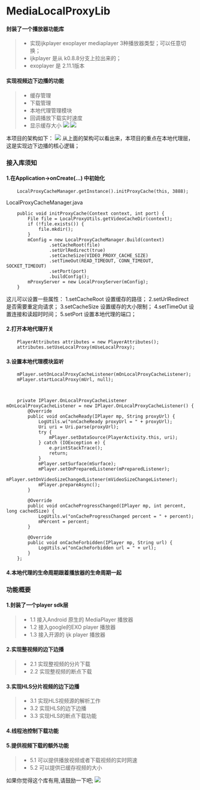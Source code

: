 # MediaLocalProxyLib
#### 封装了一个播放器功能库
> * 实现ijkplayer  exoplayer mediaplayer 3种播放器类型；可以任意切换；
> * ijkplayer 是从 k0.8.8分支上拉出来的；
> * exoplayer 是 2.11.1版本
#### 实现视频边下边播的功能
> * 缓存管理
> * 下载管理
> * 本地代理管理模块
> * 回调播放下载实时速度
> * 显示缓存大小
![](./files/Screenshot.jpg)
![](./files/Screenshot1.jpg)

本项目的架构如下：
![](./files/LocalProxy.png)
从上面的架构可以看出来，本项目的重点在本地代理层，这是实现边下边播的核心逻辑；


### 接入库须知
#### 1.在Application->onCreate(...) 中初始化
```
    LocalProxyCacheManager.getInstance().initProxyCache(this, 3888);
```

LocalProxyCacheManager.java
```
    public void initProxyCache(Context context, int port) {
        File file = LocalProxyUtils.getVideoCacheDir(context);
        if (!file.exists()) {
            file.mkdir();
        }
        mConfig = new LocalProxyCacheManager.Build(context)
                .setCacheRoot(file)
                .setUrlRedirect(true)
                .setCacheSize(VIDEO_PROXY_CACHE_SIZE)
                .setTimeOut(READ_TIMEOUT, CONN_TIMEOUT, SOCKET_TIMEOUT)
                .setPort(port)
                .buildConfig();
        mProxyServer = new LocalProxyServer(mConfig);
    }
```
这儿可以设置一些属性：
1.setCacheRoot     设置缓存的路径；
2.setUrlRedirect   是否需要重定向请求；
3.setCacheSize     设置缓存的大小限制；
4.setTimeOut       设置连接和读超时时间；
5.setPort          设置本地代理的端口；
#### 2.打开本地代理开关
```
    PlayerAttributes attributes = new PlayerAttributes();
    attributes.setUseLocalProxy(mUseLocalProxy);
```
#### 3.设置本地代理模块监听
```
    mPlayer.setOnLocalProxyCacheListener(mOnLocalProxyCacheListener);
    mPlayer.startLocalProxy(mUrl, null);



    private IPlayer.OnLocalProxyCacheListener mOnLocalProxyCacheListener = new IPlayer.OnLocalProxyCacheListener() {
        @Override
        public void onCacheReady(IPlayer mp, String proxyUrl) {
            LogUtils.w("onCacheReady proxyUrl = " + proxyUrl);
            Uri uri = Uri.parse(proxyUrl);
            try {
                mPlayer.setDataSource(PlayerActivity.this, uri);
            } catch (IOException e) {
                e.printStackTrace();
                return;
            }
            mPlayer.setSurface(mSurface);
            mPlayer.setOnPreparedListener(mPreparedListener);
            mPlayer.setOnVideoSizeChangedListener(mVideoSizeChangeListener);
            mPlayer.prepareAsync();
        }

        @Override
        public void onCacheProgressChanged(IPlayer mp, int percent, long cachedSize) {
            LogUtils.w("onCacheProgressChanged percent = " + percent);
            mPercent = percent;
        }

        @Override
        public void onCacheForbidden(IPlayer mp, String url) {
            LogUtils.w("onCacheForbidden url = " + url);
        }
    };
```
#### 4.本地代理的生命周期跟着播放器的生命周期一起


### 功能概要
#### 1.封装了一个player sdk层
> * 1.1 接入Android 原生的 MediaPlayer 播放器
> * 1.2 接入google的EXO player 播放器
> * 1.3 接入开源的 ijk player 播放器
#### 2.实现整视频的边下边播
> * 2.1 实现整视频的分片下载
> * 2.2 实现整视频的断点下载
#### 3.实现HLS分片视频的边下边播
> * 3.1 实现HLS视频源的解析工作
> * 3.2 实现HLS的边下边播
> * 3.3 实现HLS的断点下载功能
#### 4.线程池控制下载功能
#### 5.提供视频下载的额外功能
> * 5.1 可以提供播放视频或者下载视频的实时网速
> * 5.2 可以提供已缓存视频的大小

如果你觉得这个库有用,请鼓励一下吧;
![](./files/ErWeiMa.jpg)
